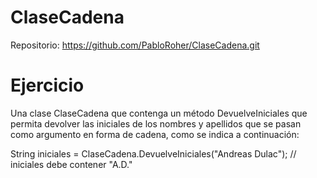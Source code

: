 # ClaseCadena

Repositorio:
https://github.com/PabloRoher/ClaseCadena.git


# Ejercicio

Una clase ClaseCadena que contenga un método DevuelveIniciales que permita devolver las iniciales de los nombres y apellidos que se pasan como argumento en forma de cadena, como se indica a continuación:

String iniciales = ClaseCadena.DevuelveIniciales("Andreas Dulac"); 
// iniciales debe contener "A.D." 
